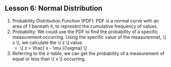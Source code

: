 <!--
.. title: Descriptive Statistics - Normal Distribution
.. slug: lesson-6
.. date: 2016-08-18 14:23:03 UTC+08:00
.. tags:
.. category:
.. link:
.. description:
.. type: text
-->

## Lesson 6: Normal Distribution ##

1. Probability Distribution Function (PDF): PDF is a normal curve with an area of 1 beneath it, to represent the cumulative frequency of values.
2. Probability: We could use the PDF to find the probability of a specific measurement occurring.  Using the specific value of the measuremnet, \\( x \\), we calculate the  \\( z \\) value.  
    - \\[ z = \frac{ x - \mu }{\sigma} \\]
3. Referring to the z-table, we can get the probability of a measurement of equal or less than \\( x \\) occurring.  
